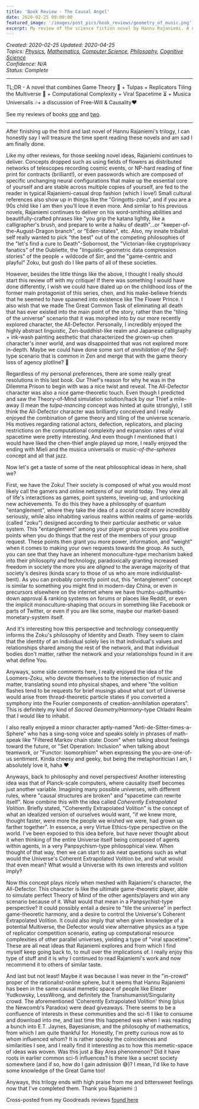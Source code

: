 ```yaml
---
title: 'Book Review - The Causal Angel'
date: 2020-02-25 00:00:00
featured_image: '/images/post_pics/book_reviews/geometry_of_music.png'
excerpt: My review of the science fiction novel by Hannu Rajaniemi. A novel that combines Game Theory 🎲 + Tulpas + Replicators Tiling the Multiverse 👾 + Computational Complexity + Viral Spacetime ⏳ + Musica Universalis 🎶 + a discussion of Free-Will & Causality ❤️  
---
```

*Created: 2020-02-25*
*Updated: 2020-04-25*  
*Topics: [Physics](https://mundyreimer.github.io/archive), [Mathematics](https://mundyreimer.github.io/archive), [Computer Science](https://mundyreimer.github.io/archive), [Philosophy](https://mundyreimer.github.io/archive), [Cognitive Science](https://mundyreimer.github.io/archive)*  
*Confidence: N/A*  
*Status: Complete* 

---

TL;DR - A novel that combines Game Theory 🎲 + Tulpas + Replicators Tiling the Multiverse 👾 + Computational Complexity + Viral Spacetime ⏳ + Musica Universalis 🎶+ a discussion of Free-Will & Causality❤️

See my reviews of books [one](https://mundyreimer.github.io/blog/book-review-thequantumthief) and [two](https://mundyreimer.github.io/blog/book-review-thefractalprince).

---

After finishing up the third and last novel of Hannu Rajaniemi's trilogy, I can honestly say I will treasure the time spent reading these novels and am sad I am finally done.

Like my other reviews, for those seeking novel ideas, Rajaniemi continues to deliver. Concepts dropped such as using fields of flowers as distributed networks of telescopes recording cosmic events, or NP-hard reading of fine print for contracts (brilliant!), or even passwords which are composed of specific unchanging neural configurations that make up the essential core of yourself and are stable across multiple copies of yourself, are fed to the reader in typical Rajaniemi-casual drop fashion (which I love!) Small cultural references also show up in things like the "Gringotts-zoku", and if you are a 90s child like I am then you'll love it even more. And similar to his previous novels, Rajaniemi continues to deliver on his word-smithing abilities and beautifully-crafted phrases like "you grip the katana lightly, like a calligrapher's brush, and prepare to write a haiku of death"...or "keeper-of-the-August-Dragon branch", or "Eden-states", etc. Also, my innate tribalist self really wanted to pick "the best" out of the competing philosophies of the "let's find a cure to Death"-Sobornost, the "Victorian-like cryptoprivacy fanatics" of the Oubliette, the "linguistic-geometric data compression stories" of the people + wildcode of Sirr, and the "game-centric and playful" Zoku, but gosh do I like parts of all of these societies.

However, besides the little things like the above, I thought I really should start this review off with my critique! If there was something I would have done differently, I wish we could have dialed up on the childhood loss of the former main protagonist of this series, chen, and his make-believe friends that he seemed to have spawned into existence like The Flower Prince. I also wish that we made The Great Common Task of eliminating all death that has ever existed into the main point of the story, rather than the "tiling of the universe" scenario that it was morphed into by our more recently explored character, the All-Defector. Personally, I incredibly enjoyed the highly abstract linguistic, Zen-buddhist-like realm and Japanese calligraphy + ink-wash painting aesthetic that characterized the grown-up chen character's inner world, and was disappointed that was not explored more in-depth. Maybe we could have done some sort of *annihilation of the Self*-type scenario that is common in Zen and merge that with the game theory loss of agency plotline? 🤷

Regardless of my personal preferences, there are some really great resolutions in this last book. Our Thief's reason for why he was in the Dilemma Prison to begin with was a nice twist and reveal. The All-Defector character was also a nice game-theoretic touch. Even though I predicted and saw the Theory-of-Mind simulation solution/hack by our Thief a mile-away (I mean the *tulpa-mancing* concept was hinted at quite strongly), I still think the All-Defector character was brilliantly conceived and I really enjoyed the combination of game theory and tiling of the universe scenario. His motives regarding rational actors, defection, replicators, and placing restrictions on the computational complexity and expansion rates of viral spacetime were pretty interesting. And even though I mentioned that I would have liked the chen-thief angle played up more, I really enjoyed the ending with Mieli and the musica universalis or *music-of-the-spheres* concept and all that jazz.

Now let's get a taste of some of the neat philosophical ideas in here, shall we?

First, we have the Zoku! Their society is composed of what you would most likely call the gamers and online netizens of our world today. They view all of life's interactions as games, point systems, leveling-up, and unlocking new achievements. To do this they have a philosophy of quantum "entanglement", where they take the idea of a *social credit score* incredibly seriously, while also inhabiting various realms within realms of game-worlds (called "zoku") designed according to their particular aesthetic or value system. This "entanglement" among your player group scores you positive points when you do things that the rest of the members of your group request. These points then grant you more power, information, and "weight" when it comes to making your own requests towards the group. As such, you can see that they have an inherent monoculture-type mechanism baked into their philosophy and technology, paradoxically granting increased freedom in society the more you are *aligned* to the average majority of that society's desires (kinda scary to those of us who are more individualist-bent). As you can probably correctly point out, this "entanglement" concept is similar to something you might find in modern-day China, or even in precursors elsewhere on the internet where we have thumbs-up/thumbs-down approval & ranking systems on forums or places like Reddit, or even the implicit monoculture-shaping that occurs in something like Facebook or parts of Twitter, or even if you are like some, maybe our market-based monetary-system itself.

And it's interesting how this perspective and technology consequently informs the Zoku's philosophy of Identity and Death. They seem to claim that the identity of an individual solely lies in that individual's values and relationships shared among the rest of the network, and that individual bodies don't matter, rather the network and your relationships found in it are what define You.

Anyways, some side comments here, I really enjoyed the idea of the Loomers-Zoku, who devote themselves to the intersection of music and matter, translating sound into physical shapes, and where "the volition flashes tend to be requests for brief musings about what sort of Universe would arise from thread-theoretic particle states if you converted a symphony into the Fourier components of creation-annihilation operators". This is definitely my kind of *Sacred Geometry/Harmony*-type Chladni Realm that I would like to inhabit.

I also really enjoyed a minor character aptly-named "Anti-de-Sitter-times-a-Sphere" who has a sing-song voice and speaks solely in phrases of math-speak like "Filtered Markov chain state: Doom" when talking about feelings toward the future, or "Set Operation: Inclusion" when talking about teamwork, or "Functor: Isomorphism" when expressing the you-are-one-of-us sentiment. Kinda cheesy and geeky, but being the metaphoritician I am, I absolutely love it, haha ❤️

Anyways, back to philosophy and novel perspectives! Another interesting idea was that of Planck-scale computers, where causality itself becomes just another variable. Imagining many possible universes, with different rules, where "causal structures are broken" and "spacetime can rewrite itself". Now combine this with the idea called *Coherently Extrapolated Volition*. Briefly stated, "Coherently Extrapolated Volition" is the concept of what an idealized version of ourselves would want, "if we knew more, thought faster, were more the people we wished we were, had grown up farther together". In essence, a very Virtue Ethics-type perspective on the world. I've been exposed to this idea before, but have never thought about it when thinking of the entire Universe itself being composed of agents within agents, in a very Panpsychism-type philosophical view. When thought of that way, then we can start to ask neat questions such as what would the Universe's Coherent Extrapolated Volition be, and what would that even mean? What would a Universe with its own interests and volition imply?

Now this concept plays nicely when meshed with Rajaniemi's character, the All-Defector. This character is like the ultimate game-theoretic player, able to simulate perfect Theory of Mind of the other agents/players and win any scenario because of it. What would that mean in a Panpsychist-type perspective? It could possibly entail a desire to "tile the universe" in perfect game-theoretic harmony, and a desire to control the Universe's Coherent Extrapolated Volition. It could also imply that when given knowledge of a potential Multiverse, the Defector would view alternative physics as a type of replicator competition scenario, eating up computational resource complexities of other parallel universes, yielding a type of "viral spacetime". These are all neat ideas that Rajaniemi explores and from which I find myself keep going back to, to mull over the implications of. I really enjoy this type of stuff and it is why I continued to read Rajaniemi's work and now recommend it to others of similar taste.

And last but not least! Maybe it was because I was never in the "in-crowd" proper of the rationalist-online sphere, but it seems that Hannu Rajaniemi has been in the same causal memetic space of people like Eliezer Yudkowsky, LessWrong, and definitely the Transhumanist/Singularity crowd. The aforementioned 'Coherently Extrapolated Volition' thing (plus the Newcomb's Paradox) were dead giveaways. There seems to be a confluence of interests in these communities and the sci-fi I like to consume and download into me, and last time this happened was when I was reading a bunch into E.T. Jaynes, Bayesianism, and the philosophy of mathematics, from which I am quite thankful for. Honestly, I'm pretty curious now as to whom influenced whom? It is rather spooky the coincidences and similarities I see, and I really find it interesting as to how this memetic-space of ideas was woven. Was this just a Bay Area phenomenon? Did it have roots in earlier common sci-fi influences? Is there like a secret society somewhere (and if so, how do I gain admission 😅)? I mean, I'd like to have some knowledge of the Great Game too!

Anyways, this trilogy ends with high praise from me and bittersweet feelings now that I've completed them. Thank you Rajaniemi :)

Cross-posted from my Goodreads reviews [found here](https://www.goodreads.com/review/show/3265304459)